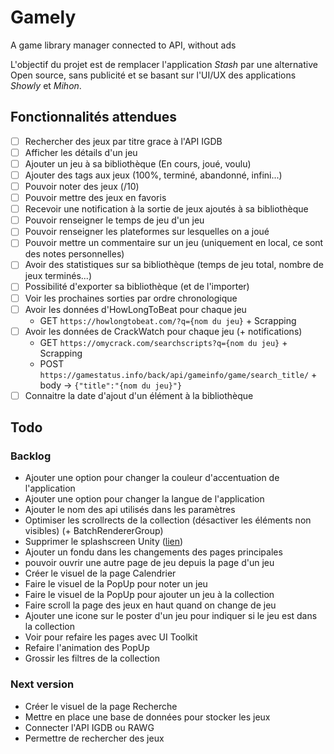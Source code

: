 # Gamely

A game library manager connected to API, without ads

L'objectif du projet est de remplacer l'application *Stash* par une alternative Open source, sans publicité et se basant sur l'UI/UX des applications *Showly* et *Mihon*.

## Fonctionnalités attendues

- [ ] Rechercher des jeux par titre grace à l'API IGDB
- [ ] Afficher les détails d'un jeu
- [ ] Ajouter un jeu à sa bibliothèque (En cours, joué, voulu)
- [ ] Ajouter des tags aux jeux (100%, terminé, abandonné, infini...)
- [ ] Pouvoir noter des jeux (/10)
- [ ] Pouvoir mettre des jeux en favoris
- [ ] Recevoir une notification à la sortie de jeux ajoutés à sa bibliothèque
- [ ] Pouvoir renseigner le temps de jeu d'un jeu
- [ ] Pouvoir renseigner les plateformes sur lesquelles on a joué
- [ ] Pouvoir mettre un commentaire sur un jeu (uniquement en local, ce sont des notes personnelles)
- [ ] Avoir des statistiques sur sa bibliothèque (temps de jeu total, nombre de jeux terminés...)
- [ ] Possibilité d'exporter sa bibliothèque (et de l'importer)
- [ ] Voir les prochaines sorties par ordre chronologique
- [ ] Avoir les données d'HowLongToBeat pour chaque jeu
  - GET `https://howlongtobeat.com/?q={nom du jeu}` + Scrapping
- [ ] Avoir les données de CrackWatch pour chaque jeu (+ notifications)
  - GET `https://omycrack.com/searchscripts?q={nom du jeu}` + Scrapping
  - POST `https://gamestatus.info/back/api/gameinfo/game/search_title/` + body -> `{"title":"{nom du jeu}"}`
- [ ] Connaitre la date d'ajout d'un élément à la bibliothèque

## Todo

<!-- ### Archives -->
<!-- - Bloquer la rotation de l'écran -->
<!-- - Ajouter Dotween au projet -->
<!-- - Ajouter des animations à la barre de navigation (items actife/inactif, animation de masquage...) -->
<!-- - Créer le prefab d'une affiche de jeu pour la collection -->
<!-- - Créer les boutons de tri de la collection -->
<!-- - Ajouter des éléments dans la zone d'en-tête de la collection (Titre, Nombre d'éléments...) -->
<!-- - Ajouter gestion des clics sur les filtres de la collection -->
<!-- - Ajouter un scrollrect sur la grille de la collection -->
<!-- - Afficher la status bar Android -->
<!-- - Afficher la barre de navigation Android -->
<!-- - 120hz -->
<!-- - Ajouter un menu Settings -->
<!-- - Pouvoir changer de page avec la navbar. -->
<!-- - Ajouter un lien vers le github dans le menu Settings -->
<!-- - Ajouter le numéro de version de l'application dans le menu Settings -->
<!-- - Rendre les boutons des filtres plus gros -->
<!-- - Créer le préfab d'une fiche de jeu pour les détails -->
<!--    - Poster -->
<!--    - Date de sortie -->
<!--    - Description -->
<!--    - Studio -->
<!--    - Plateformes -->
<!--    - Genres -->
<!--    - Screenshot -->
<!--    - How long to beat -->
<!--    - Crackwatch -->
<!--    - Note Metacritic -->
<!--    - Recommendations -->
<!-- - Réduire la bordure sur la page des jeux -->
<!-- - Créer le visuel des pop up de bas de page -->

### Backlog

- Ajouter une option pour changer la couleur d'accentuation de l'application
- Ajouter une option pour changer la langue de l'application
- Ajouter le nom des api utilisés dans les paramètres
- Optimiser les scrollrects de la collection (désactiver les éléments non visibles) (+ BatchRendererGroup)
- Supprimer le splashscreen Unity ([lien](https://github.com/kiraio-moe/USSR))
- Ajouter un fondu dans les changements des pages principales
- pouvoir ouvrir une autre page de jeu depuis la page d'un jeu
- Créer le visuel de la page Calendrier
- Faire le visuel de la PopUp pour noter un jeu
- Faire le visuel de la PopUp pour ajouter un jeu à la collection
- Faire scroll la page des jeux en haut quand on change de jeu
- Ajouter une icone sur le poster d'un jeu pour indiquer si le jeu est dans la collection
- Voir pour refaire les pages avec UI Toolkit
- Refaire l'animation des PopUp
- Grossir les filtres de la collection

### Next version

- Créer le visuel de la page Recherche
- Mettre en place une base de données pour stocker les jeux
- Connecter l'API IGDB ou RAWG
- Permettre de rechercher des jeux
